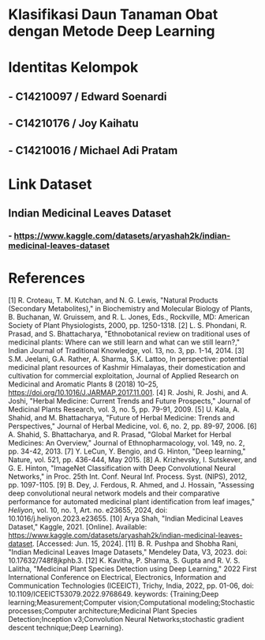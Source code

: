 # Klasifikasi Daun Tanaman Obat dengan Metode Deep Learning 

# Identitas Kelompok
## - C14210097 / Edward Soenardi
## - C14210176 / Joy Kaihatu
## - C14210016 / Michael Adi Pratam

# Link Dataset
## Indian Medicinal Leaves Dataset
### - https://www.kaggle.com/datasets/aryashah2k/indian-medicinal-leaves-dataset
##  

# References
[1] R. Croteau, T. M. Kutchan, and N. G. Lewis, "Natural Products (Secondary Metabolites)," in Biochemistry and Molecular Biology of Plants, B. Buchanan, W. Gruissem, and R. L. Jones, Eds., Rockville, MD: American Society of Plant Physiologists, 2000, pp. 1250-1318.
[2] L. S. Phondani, R. Prasad, and S. Bhattacharya, "Ethnobotanical review on traditional uses of medicinal plants: Where can we still learn and what can we still learn?," Indian Journal of Traditional Knowledge, vol. 13, no. 3, pp. 1-14, 2014.
[3] S.M. Jeelani, G.A. Rather, A. Sharma, S.K. Lattoo, In perspective: potential medicinal plant resources of Kashmir Himalayas, their domestication and cultivation for commercial exploitation, Journal of Applied Research on Medicinal and Aromatic Plants 8 (2018) 10–25, https://doi.org/10.1016/J.JARMAP.2017.11.001. 
[4] R. Joshi, R. Joshi, and A. Joshi, "Herbal Medicine: Current Trends and Future Prospects," Journal of Medicinal Plants Research, vol. 3, no. 5, pp. 79-91, 2009.
[5] U. Kala, A. Shahid, and M. Bhattacharya, "Future of Herbal Medicine: Trends and Perspectives," Journal of Herbal Medicine, vol. 6, no. 2, pp. 89-97, 2006.
[6] A. Shahid, S. Bhattacharya, and R. Prasad, "Global Market for Herbal Medicines: An Overview," Journal of Ethnopharmacology, vol. 149, no. 2, pp. 34-42, 2013.
[7] Y. LeCun, Y. Bengio, and G. Hinton, "Deep learning," Nature, vol. 521, pp. 436-444, May 2015.
[8] A. Krizhevsky, I. Sutskever, and G. E. Hinton, "ImageNet Classification with Deep Convolutional Neural Networks," in Proc. 25th Int. Conf. Neural Inf. Process. Syst. (NIPS), 2012, pp. 1097-1105.
[9] B. Dey, J. Ferdous, R. Ahmed, and J. Hossain, "Assessing deep convolutional neural network models and their comparative performance for automated medicinal plant identification from leaf images," *Heliyon*, vol. 10, no. 1, Art. no. e23655, 2024, doi: 10.1016/j.heliyon.2023.e23655.
[10] Arya Shah, "Indian Medicinal Leaves Dataset," Kaggle, 2021. [Online]. Available: https://www.kaggle.com/datasets/aryashah2k/indian-medicinal-leaves-dataset. [Accessed: Jun. 15, 2024].
[11] B. R. Pushpa and Shobha Rani, "Indian Medicinal Leaves Image Datasets," Mendeley Data, V3, 2023. doi: 10.17632/748f8jkphb.3.
[12] K. Kavitha, P. Sharma, S. Gupta and R. V. S. Lalitha, "Medicinal Plant Species Detection using Deep Learning," 2022 First International Conference on Electrical, Electronics, Information and Communication Technologies (ICEEICT), Trichy, India, 2022, pp. 01-06, doi: 10.1109/ICEEICT53079.2022.9768649. keywords: {Training;Deep learning;Measurement;Computer vision;Computational modeling;Stochastic processes;Computer architecture;Medicinal Plant Species Detection;Inception v3;Convolution Neural Networks;stochastic gradient descent technique;Deep Learning}.
